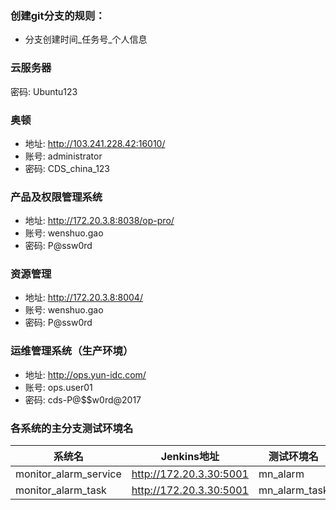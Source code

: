 ### 创建git分支的规则：

+ 分支创建时间_任务号_个人信息


### 云服务器

密码: Ubuntu123


### 奥顿

+ 地址: http://103.241.228.42:16010/
+ 账号: administrator
+ 密码: CDS_china_123


### 产品及权限管理系统

+ 地址: http://172.20.3.8:8038/op-pro/
+ 账号: wenshuo.gao
+ 密码: P@ssw0rd


### 资源管理

+ 地址: http://172.20.3.8:8004/
+ 账号: wenshuo.gao
+ 密码: P@ssw0rd


### 运维管理系统（生产环境）

+ 地址: http://ops.yun-idc.com/
+ 账号: ops.user01
+ 密码: cds-P@$$w0rd@2017


### 各系统的主分支测试环境名  

系统名 | Jenkins地址 | 测试环境名 | 测试环境地址
---- | ---- | ---- | ----
monitor_alarm_service | http://172.20.3.30:5001 | mn_alarm | 172.20.3.32:9100
monitor_alarm_task | http://172.20.3.30:5001 | mn_alarm_task | 172.20.3.32
